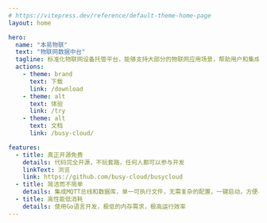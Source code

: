 ```yaml
---
# https://vitepress.dev/reference/default-theme-home-page
layout: home

hero:
  name: "本易物联"
  text: "物联网数据中台"
  tagline: 标准化物联网设备托管平台，能够支持大部分的物联网应用场景，帮助用户和集成商解决最基本的设备接入问题
  actions:
    - theme: brand
      text: 下载
      link: /download
    - theme: alt
      text: 体验
      link: /try
    - theme: alt
      text: 文档
      link: /busy-cloud/

features:
  - title: 真正开源免费
    details: 代码完全开源，不玩套路，任何人都可以参与开发
    linkText: 浏览
    link: https://github.com/busy-cloud/busycloud
  - title: 简洁而不简单
    details: 集成MQTT总线和数据库，单一可执行文件，无需复杂的配置，一键启动，方便小白操作
  - title: 高性能低消耗
    details: 使用Go语言开发，极低的内存需求，极高运行效率
---
```


